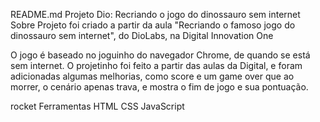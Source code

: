 README.md
Projeto Dio: Recriando o jogo do dinossauro sem internet
Sobre
Projeto foi criado a partir da aula "Recriando o famoso jogo do dinossauro sem internet", do DioLabs, na Digital Innovation One

O jogo é baseado no joguinho do navegador Chrome, de quando se está sem internet. O projetinho foi feito a partir das aulas da Digital, e foram adicionadas algumas melhorias, como score e um game over que ao morrer, o cenário apenas trava, e mostra o fim de jogo e sua pontuação.

rocket Ferramentas
HTML
CSS
JavaScript
